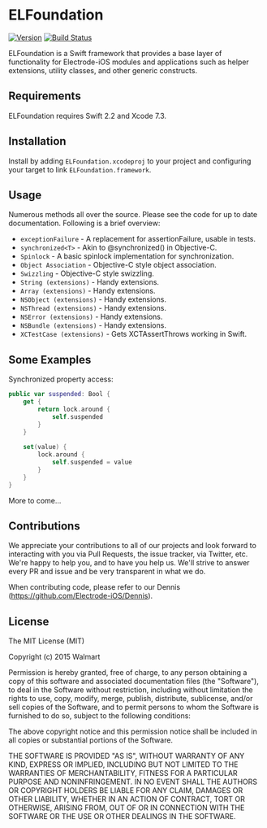 # ELFoundation 

[![Version](https://img.shields.io/badge/version-v1.0.0-blue.svg)](https://github.com/Electrode-iOS/ELFoundation/releases/latest)
[![Build Status](https://travis-ci.org/Electrode-iOS/ELFoundation.svg?branch=master)](https://travis-ci.org/Electrode-iOS/ELFoundation)

ELFoundation is a Swift framework that provides a base layer of functionality for Electrode-iOS modules and applications such as helper extensions, utility classes, and other generic constructs.

## Requirements

ELFoundation requires Swift 2.2 and Xcode 7.3.

## Installation

Install by adding `ELFoundation.xcodeproj` to your project and configuring your target to link `ELFoundation.framework`.

## Usage

Numerous methods all over the source. Please see the code for up to date documentation. Following is a brief overview:

* `exceptionFailure` - A replacement for assertionFailure, usable in tests.
* `synchronized<T>` - Akin to @synchronized() in Objective-C.
* `Spinlock` - A basic spinlock implementation for synchronization.
* `Object Association` - Objective-C style object association.
* `Swizzling` - Objective-C style swizzling.
* `String (extensions)` - Handy extensions.
* `Array (extensions)` - Handy extensions.
* `NSObject (extensions)` - Handy extensions.
* `NSThread (extensions)` - Handy extensions.
* `NSError (extensions)` - Handy extensions.
* `NSBundle (extensions)` - Handy extensions.
* `XCTestCase (extensions)` - Gets XCTAssertThrows working in Swift.

## Some Examples

Synchronized property access:

```Swift
public var suspended: Bool {
    get {
        return lock.around {
            self.suspended
        }
    }
    
    set(value) {
        lock.around {
            self.suspended = value
        }
    }
}
```

More to come...

## Contributions

We appreciate your contributions to all of our projects and look forward to interacting with you via Pull Requests, the issue tracker, via Twitter, etc.  We're happy to help you, and to have you help us.  We'll strive to answer every PR and issue and be very transparent in what we do.

When contributing code, please refer to our Dennis (https://github.com/Electrode-iOS/Dennis).

## License

The MIT License (MIT)

Copyright (c) 2015 Walmart

Permission is hereby granted, free of charge, to any person obtaining a copy
of this software and associated documentation files (the "Software"), to deal
in the Software without restriction, including without limitation the rights
to use, copy, modify, merge, publish, distribute, sublicense, and/or sell
copies of the Software, and to permit persons to whom the Software is
furnished to do so, subject to the following conditions:

The above copyright notice and this permission notice shall be included in all
copies or substantial portions of the Software.

THE SOFTWARE IS PROVIDED "AS IS", WITHOUT WARRANTY OF ANY KIND, EXPRESS OR
IMPLIED, INCLUDING BUT NOT LIMITED TO THE WARRANTIES OF MERCHANTABILITY,
FITNESS FOR A PARTICULAR PURPOSE AND NONINFRINGEMENT. IN NO EVENT SHALL THE
AUTHORS OR COPYRIGHT HOLDERS BE LIABLE FOR ANY CLAIM, DAMAGES OR OTHER
LIABILITY, WHETHER IN AN ACTION OF CONTRACT, TORT OR OTHERWISE, ARISING FROM,
OUT OF OR IN CONNECTION WITH THE SOFTWARE OR THE USE OR OTHER DEALINGS IN THE
SOFTWARE.
